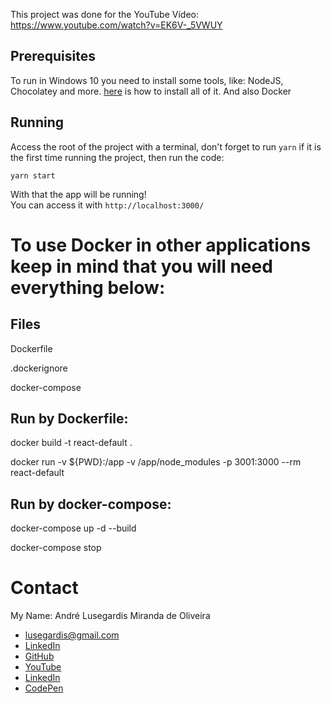 This project was done for the YouTube Vídeo: https://www.youtube.com/watch?v=EK6V-_5VWUY

## Prerequisites
To run in Windows 10 you need to install some tools, like: NodeJS, Chocolatey and more. [here](https://github.com/MestreALMO/React-Requires-To-Run-Windows-) is how to install all of it. And also Docker
<br/>

## Running
Access the root of the project with a terminal, don't forget to run ```yarn``` if it is the first time running the project, then run the code:
```
yarn start
```
With that the app will be running! 
<br />You can access it with ```http://localhost:3000/```

# To use Docker in other applications keep in mind that you will need everything below:

## Files
Dockerfile

.dockerignore

docker-compose

## Run by Dockerfile:
docker build -t react-default .

docker run -v ${PWD}:/app -v /app/node_modules -p 3001:3000 --rm react-default

## Run by docker-compose:

docker-compose up -d --build

docker-compose stop

# Contact
My Name: André Lusegardis Miranda de Oliveira
  * lusegardis@gmail.com
  * [LinkedIn](https://www.linkedin.com/in/andr%C3%A9-lusegardis/detail/recent-activity/shares/)
  * [GitHub](https://github.com/MestreALMO)
  * [YouTube](https://www.youtube.com/channel/UCoxaVAl8-XHPv__s48HMPZA)
  * [LinkedIn](https://twitter.com/Lusegardis)
  * [CodePen](https://codepen.io/MestreALMO)
